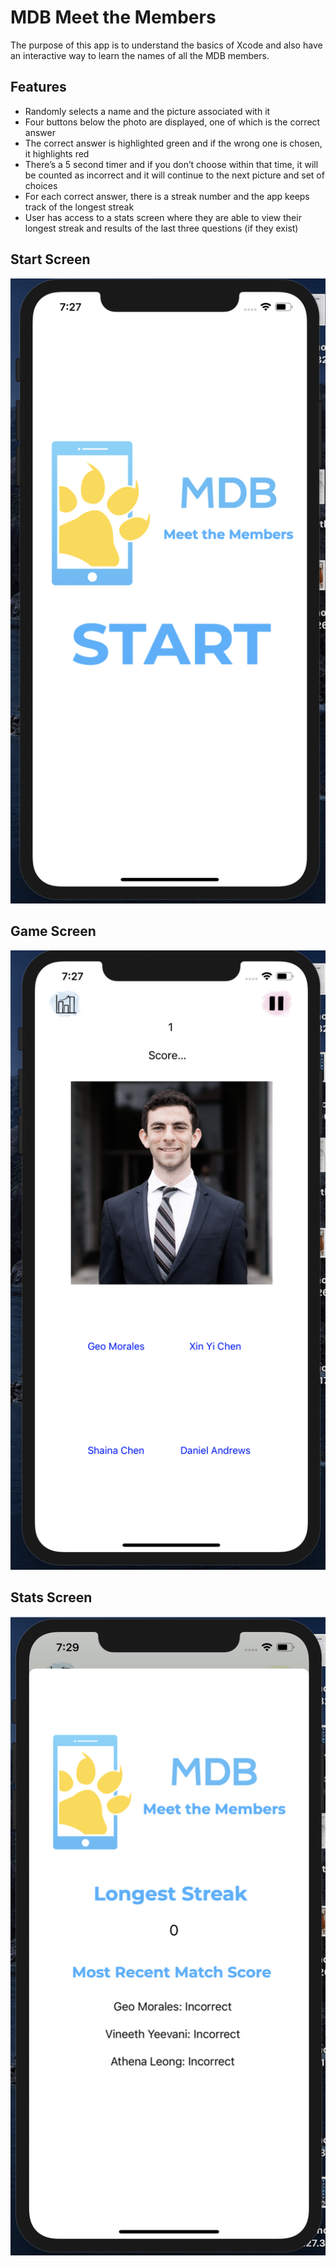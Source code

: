 # MDB Meet the Members
The purpose of this app is to understand the basics of Xcode and also have an interactive way to learn the names of all the MDB members.

## Features
- Randomly selects a name and the picture associated with it
- Four buttons below the photo are displayed, one of which is the correct answer
- The correct answer is highlighted green and if the wrong one is chosen, it highlights red
- There’s a 5 second timer and if you don’t choose within that time, it will be counted as incorrect and it will continue to the next picture and set of choices
- For each correct answer, there is a streak number and the app keeps track of the longest streak
- User has access to a stats screen where they are able to view their longest streak and results of the last three questions (if they exist)


## Start Screen
![MDB Match the Members Start Screen](https://github.com/suhyangkim/Match-the-Members/blob/master/MatchTheMembers/Screen%20Shot%202020-02-07%20at%207.27.17%20PM.png)

## Game Screen
![MDB Match the Members Game Screen](https://github.com/suhyangkim/Match-the-Members/blob/master/MatchTheMembers/Screen%20Shot%202020-02-07%20at%207.27.35%20PM.png)

## Stats Screen
![MDB Match the Members Stats Screen](https://github.com/suhyangkim/Match-the-Members/blob/master/MatchTheMembers/Screen%20Shot%202020-02-07%20at%207.29.12%20PM.png)


